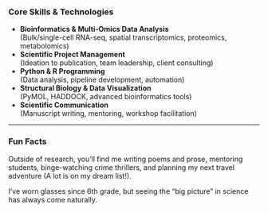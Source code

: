 ### Core Skills & Technologies
- **Bioinformatics & Multi-Omics Data Analysis**  
  (Bulk/single-cell RNA-seq, spatial transcriptomics, proteomics, metabolomics)
- **Scientific Project Management**  
  (Ideation to publication, team leadership, client consulting)
- **Python & R Programming**  
  (Data analysis, pipeline development, automation)
- **Structural Biology & Data Visualization**  
  (PyMOL, HADDOCK, advanced bioinformatics tools)
- **Scientific Communication**  
  (Manuscript writing, mentoring, workshop facilitation)

---

### Fun Facts

Outside of research, you’ll find me writing poems and prose, mentoring students, binge-watching crime thrillers, and planning my next travel adventure (A lot is on my dream list!).  

I’ve worn glasses since 6th grade, but seeing the “big picture” in science has always come naturally.

